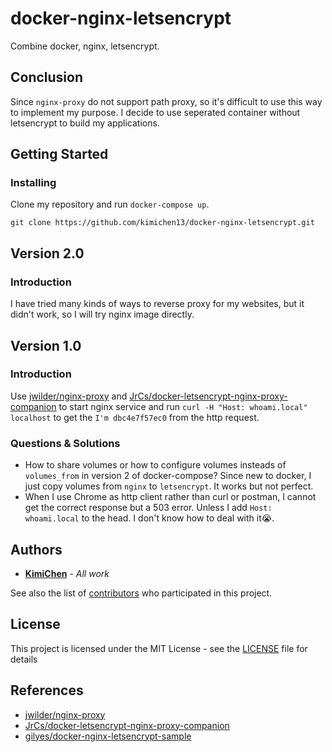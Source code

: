 # docker-nginx-letsencrypt

Combine docker, nginx, letsencrypt.

## Conclusion

Since `nginx-proxy` do not support path proxy, so it's difficult to use this way to implement my purpose.
I decide to use seperated container without letsencrypt to build my applications.

## Getting Started

### Installing

Clone my repository and run `docker-compose up`.

```
git clone https://github.com/kimichen13/docker-nginx-letsencrypt.git
```

## Version 2.0

### Introduction

I have tried many kinds of ways to reverse proxy for my websites, but it didn't work, so I will try nginx image directly.

## Version 1.0

### Introduction

Use [jwilder/nginx-proxy](https://github.com/jwilder/nginx-proxy) and [JrCs/docker-letsencrypt-nginx-proxy-companion](https://github.com/JrCs/docker-letsencrypt-nginx-proxy-companion) to start nginx service and run `curl -H "Host: whoami.local" localhost` to get the `I'm dbc4e7f57ec0` from the http request.

### Questions & Solutions

* How to share volumes or how to configure volumes insteads of `volumes_from` in version 2 of docker-compose? Since new to docker, I just copy volumes from `nginx` to `letsencrypt`. It works but not perfect.
* When I use Chrome as http client rather than curl or postman, I cannot get the correct response but a 503 error. Unless I add `Host: whoami.local` to the head. I don't know how to deal with it:sob:.

## Authors

* **[KimiChen](https://github.com/kimichen13)** - *All work*

See also the list of [contributors](https://github.com/kimichen13/docker-nginx-letsencrypt/graphs/contributors) who participated in this project.

## License

This project is licensed under the MIT License - see the [LICENSE](LICENSE) file for details

## References

* [jwilder/nginx-proxy](https://github.com/jwilder/nginx-proxy)
* [JrCs/docker-letsencrypt-nginx-proxy-companion](https://github.com/JrCs/docker-letsencrypt-nginx-proxy-companion)
* [gilyes/docker-nginx-letsencrypt-sample](https://github.com/gilyes/docker-nginx-letsencrypt-sample)
